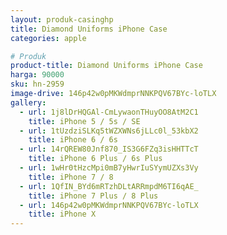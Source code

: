 ```yaml
---
layout: produk-casinghp
title: Diamond Uniforms iPhone Case
categories: apple

# Produk
product-title: Diamond Uniforms iPhone Case
harga: 90000
sku: hn-2959
image-drive: 146p42w0pMKWdmprNNKPQV67BYc-loTLX
gallery:
  - url: 1j8lDrHQGAl-CmLywaonTHuyOO8AtM2C1
    title: iPhone 5 / 5s / SE
  - url: 1tUzdziSLKq5tWZXWNs6jLLc0l_53kbX2
    title: iPhone 6 / 6s
  - url: 14rQREW80Jnf870_IS3G6FZq3isHHTTcT
    title: iPhone 6 Plus / 6s Plus
  - url: 1wHr0tHzcMpi0mB7yHwrIuSYymUZXs3Vy
    title: iPhone 7 / 8
  - url: 1QfIN_BYd6mRTzhDLtARRmpdM6TI6qAE_
    title: iPhone 7 Plus / 8 Plus
  - url: 146p42w0pMKWdmprNNKPQV67BYc-loTLX
    title: iPhone X
---
```

